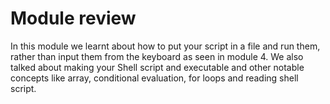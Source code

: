 # Module review

In this module we learnt about how to put your script in a file and run them,
rather than input them from the keyboard as seen in module 4. We also talked
about making your Shell script and executable and other notable concepts like
array, conditional evaluation, for loops and reading shell script.


